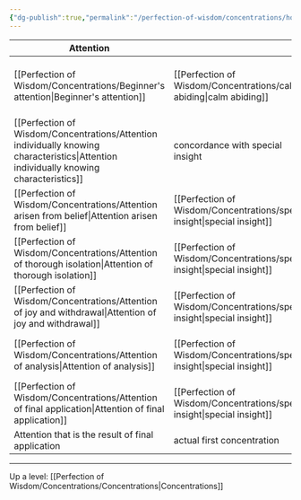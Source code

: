 ```yaml
---
{"dg-publish":true,"permalink":"/perfection-of-wisdom/concentrations/how-to-attain-the-first-concentration/"}
---
```



| Attention                                          |                                  | Notes                                                                                             |
| -------------------------------------------------- | -------------------------------- | ------------------------------------------------------------------------------------------------- |
| [[Perfection of Wisdom/Concentrations/Beginner's attention\|Beginner's attention]]                           | [[Perfection of Wisdom/Concentrations/calm abiding\|calm abiding]]                 | Attained through the: [[Perfection of Wisdom/Concentrations/Nine mental abidings\|Nine mental abidings]]                                                    |
| [[Perfection of Wisdom/Concentrations/Attention individually knowing characteristics\|Attention individually knowing characteristics]] | concordance with special insight | Analysis of coarseness of desire realm and peacefulness of first concentration                    |
| [[Perfection of Wisdom/Concentrations/Attention arisen from belief\|Attention arisen from belief]]                   | [[Perfection of Wisdom/Concentrations/special insight\|special insight]]              | union of ca+spi and awareness arisen from meditation                                              |
| [[Perfection of Wisdom/Concentrations/Attention of thorough isolation\|Attention of thorough isolation]]                | [[Perfection of Wisdom/Concentrations/special insight\|special insight]]              | 3 uninterrupted paths + 3 liberated paths for three rounds of small afflictions                   |
| [[Perfection of Wisdom/Concentrations/Attention of joy and withdrawal\|Attention of joy and withdrawal]]                | [[Perfection of Wisdom/Concentrations/special insight\|special insight]]              | 3 uninterrupted paths + 3 liberated paths for three rounds of middling afflictions                |
| [[Perfection of Wisdom/Concentrations/Attention of analysis\|Attention of analysis]]                          | [[Perfection of Wisdom/Concentrations/special insight\|special insight]]              | Analysis to see that desire realm afflictions still exist in continuum despite not being manifest |
| [[Perfection of Wisdom/Concentrations/Attention of final application\|Attention of final application]]                 | [[Perfection of Wisdom/Concentrations/special insight\|special insight]]              | 3 uninterrupted paths + 2 liberated paths for three rounds of great afflictions                   |
| Attention that is the result of final application  | actual first concentration       | liberated path for the small of the small afflictions                                             |




---
Up a level: [[Perfection of Wisdom/Concentrations/Concentrations\|Concentrations]]